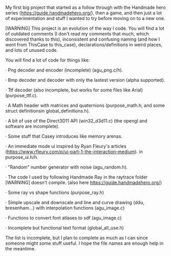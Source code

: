 My first big project that started as a follow through with the Handmade hero series (https://guide.handmadehero.org/), then a game, and then just a lot of experimentation and stuff I wanted to try before moving on to a new one.

[WARNING] This project is an evolution of the way I code. You will find a lot of outdated comments (I don't read my comments that much, which discovered thanks to this), inconsistent and confusing naming (and how I went from ThisCase to this_case), declarations/definitions in weird places, and lots of unused code.

You will find a lot of code for things like:

· Png decoder and encoder (incomplete) (agu_png.c/h).

· Bmp decoder and decoder with only the lastest version (alpha supported).

· Ttf decoder (also incomplete, but works for some files like Arial) (purpose_ttf.c).

· A Math header with matrices and quaternions (purpose_math.h, and some struct definitionsin global_definitions.h).

· A bit of use of the Direct3D11 API (win32_d3d11.c) (the opengl and software are incomplete).

· Some stuff that Casey introduces like memory arenas.

· An immediate mode ui inspired by Ryan Fleury's articles (https://www.rfleury.com/p/ui-part-1-the-interaction-medium). in purpose_ui.h/h.

· "Random" number generator with noise (agu_random.h).

· The code I used by following Handmade Ray in the raytrace folder [WARNING] doesn't compile. (also here https://guide.handmadehero.org/)

· Some ray vs shape functions (purpose_ray.h)

· Simple upscale and downscale and line and curve drawing (ddu, bresenham...) with interpolation functions (agu_image.c)

· Functions to convert font atlases to sdf (agu_image.c)

· Incomplete but functional text format (global_all_use.h)

The list is incomplete, but I plan to complete as much as I can since someone might some stuff useful. I hope the file names are enough help in the meantime.
